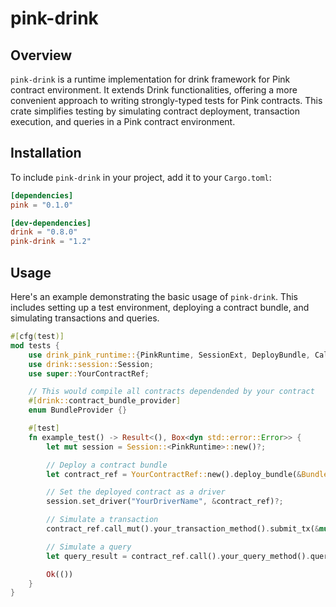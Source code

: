 # pink-drink

## Overview

`pink-drink` is a runtime implementation for drink framework for Pink contract environment. It extends Drink functionalities, offering a more convenient approach to writing strongly-typed tests for Pink contracts. This crate simplifies testing by simulating contract deployment, transaction execution, and queries in a Pink contract environment.

## Installation

To include `pink-drink` in your project, add it to your `Cargo.toml`:

```toml
[dependencies]
pink = "0.1.0"

[dev-dependencies]
drink = "0.8.0"
pink-drink = "1.2"
```

## Usage

Here's an example demonstrating the basic usage of `pink-drink`. This includes setting up a test environment, deploying a contract bundle, and simulating transactions and queries.

```rust
#[cfg(test)]
mod tests {
    use drink_pink_runtime::{PinkRuntime, SessionExt, DeployBundle, Callable};
    use drink::session::Session;
    use super::YourContractRef;

    // This would compile all contracts dependended by your contract
    #[drink::contract_bundle_provider]
    enum BundleProvider {}

    #[test]
    fn example_test() -> Result<(), Box<dyn std::error::Error>> {
        let mut session = Session::<PinkRuntime>::new()?;

        // Deploy a contract bundle
        let contract_ref = YourContractRef::new().deploy_bundle(&BundleProvider::local()?, &mut session)?;

        // Set the deployed contract as a driver
        session.set_driver("YourDriverName", &contract_ref)?;

        // Simulate a transaction
        contract_ref.call_mut().your_transaction_method().submit_tx(&mut session)?;

        // Simulate a query
        let query_result = contract_ref.call().your_query_method().query(&mut session)?;

        Ok(())
    }
}
```
